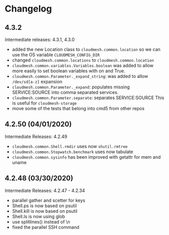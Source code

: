 # Changelog

## 4.3.2

Intermediate releases: 4.3.1, 4.3.0

* added the new Location class to `cloudmesh.common.location` so we can
  use the OS variable `CLOUDMESH_CONFIG_DIR`
* changed `cloudmesh.common.locations` to `cloudmesh.common.location`
* `cloudmesh.common.variables.Variables.boolean` was added to allow more
  easily to set boolean variables with on and True.
* `cloudmesh.common.Parameter._expand_string`: was added to allow
  `/dev/sd[a-z]` expansion
* `cloudmesh.common.Parameter._expand`: populates missing SERVICE:SOURCE
  into comma separated services.
* `cloudmesh.common.Parameter.separate`: separates SERVICE:SOURCE
  This is useful for `cloudmesh-storage`
* move some of the tests that belong into cmd5 from other repos

## 4.2.50 (04/01/2020)

Intermediate Releases: 4.2.49

* `cloudmesh.common.Shell.rmdir` uses now `shutil.rmtree`
* `cloudmesh.common.Stopwatch.benchmark` uses now tabulate
* `cloudmesh.common.sysinfo` has been improved with getattr for mem and
  uname

## 4.2.48 (03/30/2020)

Intermediate Releases: 4.2.47 - 4.2.34

* parallel gather and scetter for keys
* Shell.ps is now based on psutil
* Shell.kill is now based on psutil
* Shell.ls is now using glob
* use splitlines() instead of \n
* fixed the parallel SSH command

